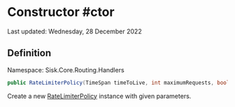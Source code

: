 # Constructor #ctor
Last updated: Wednesday, 28 December 2022

## Definition
Namespace: Sisk.Core.Routing.Handlers

```csharp
public RateLimiterPolicy(TimeSpan timeToLive, int maximumRequests, bool limitByOriginIP, bool limitByCookies)
```

Create a new [RateLimiterPolicy](/spec/Sisk/Core/Routing/Handlers/RateLimiterPolicy) instance with given parameters.

